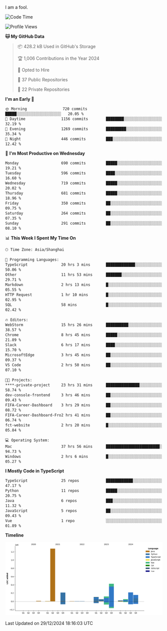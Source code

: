 I am a fool.

<!--START_SECTION:waka-->
![Code Time](http://img.shields.io/badge/Code%20Time-2%2C348%20hrs%2048%20mins-blue)

![Profile Views](http://img.shields.io/badge/Profile%20Views-0-blue)

**🐱 My GitHub Data** 

> 📦 428.2 kB Used in GitHub's Storage 
 > 
> 🏆 1,006 Contributions in the Year 2024
 > 
> 💼 Opted to Hire
 > 
> 📜 37 Public Repositories 
 > 
> 🔑 22 Private Repositories 
 > 
**I'm an Early 🐤** 

```text
🌞 Morning                720 commits         █████░░░░░░░░░░░░░░░░░░░░   20.05 % 
🌆 Daytime                1156 commits        ████████░░░░░░░░░░░░░░░░░   32.19 % 
🌃 Evening                1269 commits        █████████░░░░░░░░░░░░░░░░   35.34 % 
🌙 Night                  446 commits         ███░░░░░░░░░░░░░░░░░░░░░░   12.42 % 
```
📅 **I'm Most Productive on Wednesday** 

```text
Monday                   690 commits         █████░░░░░░░░░░░░░░░░░░░░   19.21 % 
Tuesday                  596 commits         ████░░░░░░░░░░░░░░░░░░░░░   16.60 % 
Wednesday                719 commits         █████░░░░░░░░░░░░░░░░░░░░   20.02 % 
Thursday                 681 commits         █████░░░░░░░░░░░░░░░░░░░░   18.96 % 
Friday                   350 commits         ██░░░░░░░░░░░░░░░░░░░░░░░   09.75 % 
Saturday                 264 commits         ██░░░░░░░░░░░░░░░░░░░░░░░   07.35 % 
Sunday                   291 commits         ██░░░░░░░░░░░░░░░░░░░░░░░   08.10 % 
```


📊 **This Week I Spent My Time On** 

```text
🕑︎ Time Zone: Asia/Shanghai

💬 Programming Languages: 
TypeScript               20 hrs 3 mins       █████████████░░░░░░░░░░░░   50.06 % 
Other                    11 hrs 53 mins      ███████░░░░░░░░░░░░░░░░░░   29.71 % 
Markdown                 2 hrs 13 mins       █░░░░░░░░░░░░░░░░░░░░░░░░   05.55 % 
HTTP Request             1 hr 10 mins        █░░░░░░░░░░░░░░░░░░░░░░░░   02.95 % 
SQL                      58 mins             █░░░░░░░░░░░░░░░░░░░░░░░░   02.42 % 

🔥 Editors: 
WebStorm                 15 hrs 26 mins      ██████████░░░░░░░░░░░░░░░   38.57 % 
Chrome                   8 hrs 45 mins       █████░░░░░░░░░░░░░░░░░░░░   21.89 % 
Slack                    6 hrs 17 mins       ████░░░░░░░░░░░░░░░░░░░░░   15.70 % 
MicrosoftEdge            3 hrs 45 mins       ██░░░░░░░░░░░░░░░░░░░░░░░   09.37 % 
VS Code                  2 hrs 50 mins       ██░░░░░░░░░░░░░░░░░░░░░░░   07.10 % 

🐱‍💻 Projects: 
****-private-project     23 hrs 31 mins      ███████████████░░░░░░░░░░   58.74 % 
dev-console-frontend     3 hrs 46 mins       ██░░░░░░░░░░░░░░░░░░░░░░░   09.43 % 
FIFA-Career-Dashboard    3 hrs 29 mins       ██░░░░░░░░░░░░░░░░░░░░░░░   08.72 % 
FIFA-Career-Dashboard-Fro2 hrs 41 mins       ██░░░░░░░░░░░░░░░░░░░░░░░   06.74 % 
fct-website              2 hrs 20 mins       █░░░░░░░░░░░░░░░░░░░░░░░░   05.84 % 

💻 Operating System: 
Mac                      37 hrs 56 mins      ████████████████████████░   94.73 % 
Windows                  2 hrs 6 mins        █░░░░░░░░░░░░░░░░░░░░░░░░   05.27 % 
```

**I Mostly Code in TypeScript** 

```text
TypeScript               25 repos            ████████████░░░░░░░░░░░░░   47.17 % 
Python                   11 repos            █████░░░░░░░░░░░░░░░░░░░░   20.75 % 
Java                     6 repos             ███░░░░░░░░░░░░░░░░░░░░░░   11.32 % 
JavaScript               5 repos             ██░░░░░░░░░░░░░░░░░░░░░░░   09.43 % 
Vue                      1 repo              ░░░░░░░░░░░░░░░░░░░░░░░░░   01.89 % 
```



**Timeline**

![Lines of Code chart](https://raw.githubusercontent.com/VeejaLiu/VeejaLiu/master/assets/bar_graph.png)


 Last Updated on 29/12/2024 18:16:03 UTC
<!--END_SECTION:waka-->
